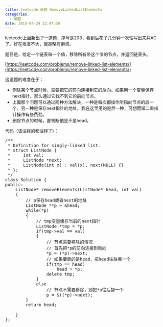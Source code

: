 ```yaml
---
title: leetcode 新题 RemoveLinkedListElements
categories:
  - 编程
date: 2015-04-24 22:47:00
---
```


leetcode上面新出了一道题，序号是203，看到后花了几分钟一次性写出来并AC了。好在难度不大，就是略有麻烦。

题目是，给定一个链表和一个值，移除所有带这个值的节点，并返回链表头。

[https://leetcode.com/problems/remove-linked-list-elements/](https://leetcode.com/problems/remove-linked-list-elements/)

<!-- more -->

这道题的难度在于：

+ 删除某个节点时候，需要把它的前向连接到它的后向。如果用一个变量保存next指针，那么通过它找不到它的前向节点。
+ 上面那个问题可以通过两种方法解决，一种是每次都操作所指向节点的后一个，另一种是保存next指针的地址。我在这里用的是后一种，可想而知二重指针操作有些费劲。
+ 删除节点的时候，要判断他是不是head。

代码（该注释的都注释了）：

<pre>
/**
 * Definition for singly-linked list.
 * struct ListNode {
 *     int val;
 *     ListNode *next;
 *     ListNode(int x) : val(x), next(NULL) {}
 * };
 */
class Solution {
public:
    ListNode* removeElements(ListNode* head, int val) 
    {
        // p保存head或者next的地址
        ListNode **p = &head;
        while(*p)
        {
            // tmp变量缓存当前的next指针
            ListNode *tmp = *p;
            if(tmp->val == val)
            {
                // 节点需要移除的情况
                // 首先把*p的前向连接到后向
                *p = (*p)->next;
                // 如果要删的是head，把head往后挪一个
                if(tmp == head)
                    head = *p;
                delete tmp;
            }
            else
                // 节点不需要移除，则把*p往后挪一个
                p = &((*p)->next);
        }
        return head;
        
    }
};
</pre>